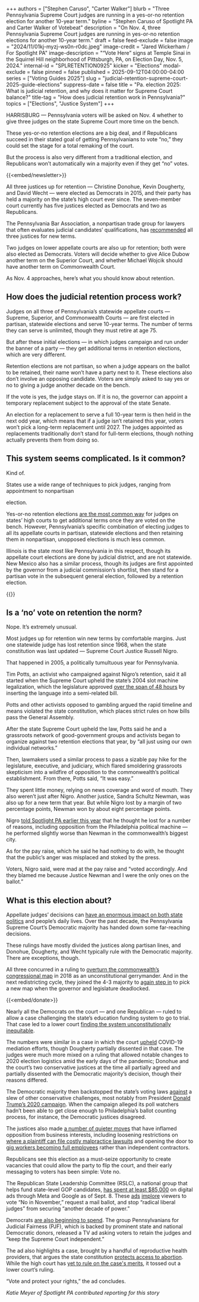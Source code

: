 +++
authors = ["Stephen Caruso", "Carter Walker"]
blurb = "Three Pennsylvania Supreme Court judges are running in a yes-or-no retention election for another 10-year term."
byline = "Stephen Caruso of Spotlight PA and Carter Walker of Votebeat"
description = "On Nov. 4, three Pennsylvania Supreme Court judges are running in yes-or-no retention elections for another 10-year term."
draft = false
feed-exclude = false
image = "2024/11/01kj-myzj-ws0n-r0dc.jpeg"
image-credit = "Jared Wickerham / For Spotlight PA"
image-description = "“Vote Here” signs at Temple Sinai in the Squirrel Hill neighborhood of Pittsburgh, PA, on Election Day, Nov. 5, 2024."
internal-id = "SPLRETENTION0925"
kicker = "Elections"
modal-exclude = false
pinned = false
published = 2025-09-12T04:00:00-04:00
series = ["Voting Guides 2025"]
slug = "judicial-retention-supreme-court-2025-guide-elections"
suppress-date = false
title = "Pa. election 2025: What is judicial retention, and why does it matter for Supreme Court balance?"
title-tag = "How does judicial retention work in Pennsylvania?"
topics = ["Elections", "Justice System"]
+++

HARRISBURG — Pennsylvania voters will be asked on Nov. 4 whether to give three judges on the state Supreme Court more time on the bench.

These yes-or-no retention elections are a big deal, and if Republicans succeed in their stated goal of getting Pennsylvanians to vote “no,” they could set the stage for a total remaking of the court.

But the process is also very different from a traditional election, and Republicans won’t automatically win a majority even if they get “no” votes.

{{<embed/newsletter>}}

All three justices up for retention — Christine Donohue, Kevin Dougherty, and David Wecht — were elected as Democrats in 2015, and their party has held a majority on the state’s high court ever since. The seven-member court currently has five justices elected as Democrats and two as Republicans.

The Pennsylvania Bar Association, a nonpartisan trade group for lawyers that often evaluates judicial candidates’ qualifications, has <a href="https://pavotesmart.org/current-judicial-ratings/">recommended</a> all three justices for new terms.

Two judges on lower appellate courts are also up for retention; both were also elected as Democrats. Voters will decide whether to give Alice Dubow another term on the Superior Court, and whether Michael Wojcik should have another term on Commonwealth Court.

As Nov. 4 approaches, here’s what you should know about retention.

## How does the judicial retention process work?

Judges on all three of Pennsylvania’s statewide appellate courts — Supreme, Superior, and Commonwealth Courts — are first elected in partisan, statewide elections and serve 10-year terms. The number of terms they can serve is unlimited, though they must retire at age 75.

But after these initial elections — in which judges campaign and run under the banner of a party —&nbsp;they get additional terms in retention elections, which are very different.

Retention elections are not partisan, so when a judge appears on the ballot to be retained, their name won’t have a party next to it. These elections also don’t involve an opposing candidate. Voters are simply asked to say yes or no to giving a judge another decade on the bench.

If the vote is yes, the judge stays on. If it is no, the governor can appoint a temporary replacement subject to the approval of the state Senate.

An election for a replacement to serve a full 10-year term is then held in the next odd year, which means that if a judge isn’t retained this year, voters won’t pick a long-term replacement until 2027. The judges appointed as replacements traditionally don’t stand for full-term elections, though nothing actually prevents them from doing so.

## This system seems complicated. Is it common?

Kind of.

States use a wide range of techniques to pick judges, ranging from appointment to nonpartisan

election.

Yes-or-no retention elections <a href="https://www.brennancenter.org/our-work/research-reports/significant-figures-judicial-selection">are the most common way</a> for judges on states’ high courts to get additional terms once they are voted on the bench. However, Pennsylvania’s specific combination of electing judges to all its appellate courts in partisan, statewide elections and then retaining them in nonpartisan, unopposed elections is much less common.

Illinois is the state most like Pennsylvania in this respect, though its appellate court elections are done by judicial district, and are not statewide. New Mexico also has a similar process, though its judges are first appointed by the governor from a judicial commission’s shortlist, then stand for a partisan vote in the subsequent general election, followed by a retention election.

{{<dewey-assistant>}}

## Is a ‘no’ vote on retention the norm?

Nope. It’s extremely unusual.

Most judges up for retention win new terms by comfortable margins. Just one statewide judge has lost retention since 1968, when the state constitution was last updated — Supreme Court Justice Russell Nigro.

That happened in 2005, a politically tumultuous year for Pennsylvania.

Tim Potts, an activist who campaigned against Nigro’s retention, said it all started when the Supreme Court upheld the state’s 2004 slot machine legalization, which the legislature approved <a href="https://www.mcall.com/2005/06/26/a-contortionist-court-upholds-slots-law-with-odd-reading-of-state-constitution-pennsylvania-supreme-court/">over the span of 48 hours</a> by inserting the language into a semi-related bill.

Potts and other activists opposed to gambling argued the rapid timeline and means violated the state constitution, which places strict rules on how bills pass the General Assembly.

After the state Supreme Court upheld the law, Potts said he and a grassroots network of good-government groups and activists began to organize against two retention elections that year, by “all just using our own individual networks.”

Then, lawmakers used a similar process to pass a sizable pay hike for the legislature, executive, and judiciary, which flared smoldering grassroots skepticism into a wildfire of opposition to the commonwealth’s political establishment. From there, Potts said, “It was easy.”

They spent little money, relying on news coverage and word of mouth. They also weren’t just after Nigro. Another justice, Sandra Schultz Newman, was also up for a new term that year. But while Nigro lost by a margin of two percentage points, Newman won by about eight percentage points.

Nigro <a href="https://www.spotlightpa.org/news/2025/02/judicial-retention-election-pennsylvania-2025-supreme-court-partisan/">told Spotlight PA earlier this year</a> that he thought he lost for a number of reasons, including opposition from the Philadelphia political machine — he performed slightly worse than Newman in the commonwealth’s biggest city.

As for the pay raise, which he said he had nothing to do with, he thought that the public’s anger was misplaced and stoked by the press.

Voters, Nigro said, were mad at the pay raise and “voted accordingly. And they blamed me because Justice Newman and I were the only ones on the ballot.”

## What is this election about?

Appellate judges’ decisions can <a href="https://www.spotlightpa.org/news/2023/10/pennsylvania-judges-supreme-superior-commonwealth-court-interactive-tool/">have an enormous impact on both state politics</a> and people’s daily lives. Over the past decade, the Pennsylvania Supreme Court’s Democratic majority has handed down some far-reaching decisions.

These rulings have mostly divided the justices along partisan lines, and Donohue, Dougherty, and Wecht typically rule with the Democratic majority. There are exceptions, though.

All three concurred in a ruling to <a href="https://www.npr.org/sections/thetwo-way/2018/01/22/579788104/pennsylvania-supreme-court-strikes-down-voting-map">overturn the commonwealth’s congressional map</a> in 2018 as an unconstitutional gerrymander. And in the next redistricting cycle, they joined the 4-3 majority to <a href="https://www.spotlightpa.org/news/2022/03/pennsylvania-redistricting-supreme-court-congressional-map-reasons/">again step in</a> to pick a new map when the governor and legislature deadlocked.

{{<embed/donate>}}

Nearly all the Democrats on the court — and one Republican — ruled to allow a case challenging the state’s education funding system to go to trial. That case led to a lower court <a href="https://www.spotlightpa.org/news/2023/02/pa-public-school-funding-lawsuit-state-budget-billions/">finding the system unconstitutionally inequitable</a>.

The numbers were similar in a case in which the court <a href="https://www.spotlightpa.org/news/2020/07/pennsylvania-coronavirus-disaster-declaration-supreme-court-ruling/">upheld</a> COVID-19 mediation efforts, though Dougherty partially dissented in that case. The judges were much more mixed on a ruling that allowed notable changes to 2020 election logistics amid the early days of the pandemic; Donohue and the court’s two conservative justices at the time all partially agreed and partially dissented with the Democratic majority’s decision, though their reasons differed.

The Democratic majority then backstopped the state’s voting laws <a href="https://www.spotlightpa.org/news/2022/08/pa-mail-voting-law-uphelp-state-supreme-court/">against</a> a slew of other conservative challenges, most notably from President <a href="https://whyy.org/articles/pa-supreme-court-rules-against-trump-campaign/">Donald Trump’s 2020 campaign</a>. When the campaign alleged its poll watchers hadn’t been able to get close enough to Philadelphia’s ballot counting process, for instance, the Democratic justices disagreed.

The justices also made <a href="https://penncapital-star.com/government-politics/how-pa-s-supreme-court-moved-left-and-what-it-means-for-the-gop/">a number of quieter moves</a> that have inflamed opposition from business interests, including loosening restrictions on <a href="https://www.spotlightpa.org/news/2022/08/pa-medical-malpractice-lawsuits-venue-shopping-supreme-court/">where a plaintiff can file costly malpractice lawsuits</a> and opening the door to <a href="https://penncapital-star.com/labor/how-a-supreme-court-ruling-on-an-uber-driver-could-remake-pennsylvanias-gig-economy/">gig workers becoming full employees</a> rather than independent contractors.

Republicans see this election as a must-seize opportunity to create vacancies that could allow the party to flip the court, and their early messaging to voters has been simple: Vote no. <strong></strong>

The Republican State Leadership Committee (RSLC), a national group that helps fund state-level GOP candidates, <a href="https://www.spotlightpa.org/news/2025/09/pennsylvania-supreme-court-retention-election-republican-campaign-election/">has spent at least $85,000</a> on digital ads through Meta and Google as of Sept. 8. These <a href="https://www.facebook.com/ads/library/?active_status=active&amp;ad_type=all&amp;country=US&amp;id=658302276542345&amp;is_targeted_country=false&amp;media_type=all&amp;search_type=page&amp;view_all_page_id=50576707351">ads</a> <a href="https://www.youtube.com/watch?v=sq1B_2QJ2Tc&amp;ab_channel=RepublicanStateLeadershipCommittee">implore</a> viewers to vote “No in November,” request a mail ballot, and stop “radical liberal judges” from securing “another decade of power.”<strong></strong>

Democrats <a href="https://www.spotlightpa.org/news/2025/09/supreme-court-pennsylvania-retention-ads-tv-judicial-fairness-democrats-republicans-elections/">are also beginning to spend</a>. The group Pennsylvanians for Judicial Fairness (PJF), which is backed by prominent state and national Democratic donors, released a TV ad asking voters to retain the judges and “keep the Supreme Court independent.”

The ad also highlights a case, brought by a handful of reproductive health providers, that argues the state constitution <a href="https://www.spotlightpa.org/news/2024/08/pennsylvania-supreme-commonwealth-court-abortion-climate-change-guns/">protects access to abortion</a>. While the high court has <a href="https://www.spotlightpa.org/news/2024/01/pennsylvania-abortion-rights-supreme-court-constitution-guarantee-ruling-commonwealth-court/">yet to rule on the case&#39;s merits</a>, it tossed out a lower court’s ruling.

“Vote and protect your rights,” the ad concludes.

<em>Katie Meyer of Spotlight PA contributed reporting for this story</em>

